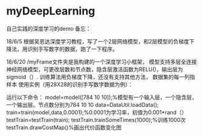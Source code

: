 # myDeepLearning
自己实践的深度学习的demo
备忘：

18/6/5 根据吴恩达深度学习教程，写了一个2层网络模型，和2层模型的负梯度下降法，用识别手写数字的数据，跑了一下程序。

18/6/20 /myFrame文件夹是我构建的一个深度学习小框架，
模型支持多层全连接神经网络模型，可更改层数和节点数，隐含层激活函数为RELU()，输出层为sigmoid（）.
训练算法用负梯度下降，还没有支持其他方法，
数据集的每一列指样本
使用实例（用28X28的识别手写数字数据为例）：

运行以下命令：
model=model([784 10 10]);%模型有一个输入层，一个隐含层，一个输出层。节点数分别为784 10 10
data=DataUtil.loadData();
train=train(model,data,0.0001);%0.0001为学习率，初值为0.001*rand（）
testTrain=testTrain(train);
testTrain.trainSomeTimes(1000);%训练1000次
testTrain.drawCostMap()%画出代价函数变化图




